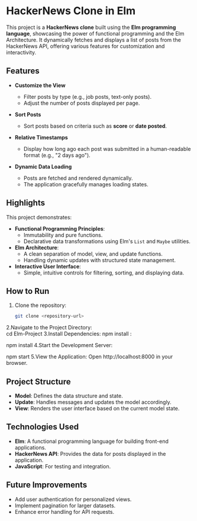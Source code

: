 # HackerNews Clone in Elm

This project is a **HackerNews clone** built using the **Elm programming language**, showcasing the power of functional programming and the Elm Architecture. It dynamically fetches and displays a list of posts from the HackerNews API, offering various features for customization and interactivity.

## Features

- **Customize the View**
  - Filter posts by type (e.g., job posts, text-only posts).
  - Adjust the number of posts displayed per page.

- **Sort Posts**
  - Sort posts based on criteria such as **score** or **date posted**.

- **Relative Timestamps**
  - Display how long ago each post was submitted in a human-readable format (e.g., "2 days ago").

- **Dynamic Data Loading**
  - Posts are fetched and rendered dynamically.
  - The application gracefully manages loading states.

## Highlights

This project demonstrates:
- **Functional Programming Principles**:
  - Immutability and pure functions.
  - Declarative data transformations using Elm's `List` and `Maybe` utilities.
- **Elm Architecture**:
  - A clean separation of model, view, and update functions.
  - Handling dynamic updates with structured state management.
- **Interactive User Interface**:
  - Simple, intuitive controls for filtering, sorting, and displaying data.

## How to Run

1. Clone the repository:
   ```bash
   git clone <repository-url>
2.Navigate to the Project Directory:  
  cd Elm-Project
3.Install Dependencies: npm install :

  npm install
4.Start the Development Server:

  npm start 
5.View the Application:
  Open http://localhost:8000 in your browser.

## Project Structure

- **Model**: Defines the data structure and state.
- **Update**: Handles messages and updates the model accordingly.
- **View**: Renders the user interface based on the current model state.

## Technologies Used

- **Elm**: A functional programming language for building front-end applications.
- **HackerNews API**: Provides the data for posts displayed in the application.
- **JavaScript**: For testing and integration.

## Future Improvements

- Add user authentication for personalized views.
- Implement pagination for larger datasets.
- Enhance error handling for API requests.


